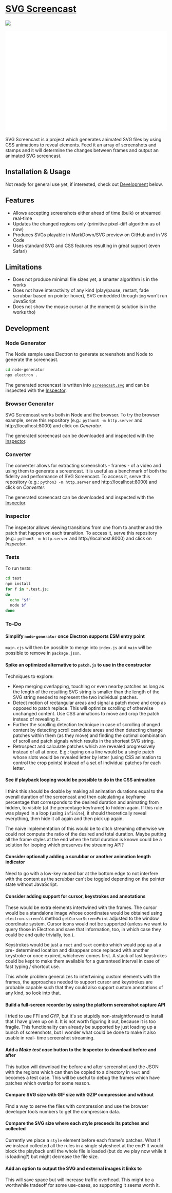 # [SVG Screencast](https://tomashubelbauer.github.io/svg-screencast)

![](https://github.com/tomashubelbauer/svg-screencast/actions/workflows/test.yml/badge.svg)

![](screencast.svg)

SVG Screencast is a project which generates animated SVG files by using CSS
animations to reveal elements. Feed it an array of screenshots and stamps and it
will determine the changes between frames and output an animated SVG screencast.

## Installation & Usage

Not ready for general use yet, if interested, check out [Development] below.

[Development]: #development

## Features

- Allows accepting screenshots either ahead of time (bulk) or streamed real-time
- Updates the changed regions only (primitive pixel-diff algorithm as of now)
- Produces SVGs playable in MarkDown/SVG preview on GitHub and in VS Code
- Uses standard SVG and CSS features resulting in great support (even Safari)

## Limitations

- Does not produce minimal file sizes yet, a smarter algorithm is in the works
- Does not have interactivity of any kind (play/pause, restart, fade scrubbar
  based on pointer hover), SVG embedded through `img` won't run JavaScript
- Does not show the mouse cursor at the moment (a solution is in the works tho)

## Development

### Node Generator

The Node sample uses Electron to generate screenshots and Node to generate the
screencast.

```sh
cd node-generator
npx electron .
```

The generated screencast is written into [`screencast.svg`](screencast.svg) and
can be inspected with the [Inspector].

### Browser Generator

SVG Screencast works both in Node and the browser. To try the browser example,
serve this repository (e.g.: `python3 -m http.server` and http://localhost:8000)
and click on *Generator*.

The generated screencast can be downloaded and inspected with the [Inspector].

### Converter

The converter allows for extracting screenshots - frames - of a video and using
them to generate a screencast. It is useful as a benchmark of both the fidelity
and performance of SVG Screencast. To access it, serve this repository (e.g.:
`python3 -m http.server` and http://localhost:8000) and click on *Converter*.

The generated screencast can be downloaded and inspected with the [Inspector].

### Inspector

The inspector allows viewing transitions from one from to another and the patch
that happen on each transition. To access it, serve this repository (e.g.:
`python3 -m http.server` and http://localhost:8000) and click on *Inspector*.

[Inspector]: #inspector

### Tests

To run tests:

```sh
cd test
npm install
for f in *.test.js;
do
  echo "$f"
  node $f
done
```

### To-Do

#### Simplify `node-generator` once Electron supports ESM entry point

`main.cjs` will then be possible to merge into `index.js` and `main` will be
possible to remove in `package.json`.

#### Spike an optimized alternative to `patch.js` to use in the constructor

Techniques to explore:

- Keep merging overlapping, touching or even nearby patches as long as the
  length of the resulting SVG string is smaller than the length of the SVG
  string needed to represent the two individual patches.
- Detect motion of rectangular areas and signal a patch move and crop as opposed
  to patch replace. This will optimize scrolling of otherwise unchanged content.
  Use CSS animations to move and crop the patch instead of revealing it.
- Further the scrolling detection technique in case of scrolling changed content
  by detecting scroll candidate areas and then detecting change patches within
  them (as they move) and finding the optimal combination of scroll and patch
  signals which results in the shortest SVG string.
- Retrospect and calculate patches which are revealed progressively instead of
  all at once. E.g.: typing on a line would be a single patch whose slots would
  be revealed letter by letter (using CSS animation to control the crop points)
  instead of a set of individual patches for each letter.

#### See if playback looping would be possible to do in the CSS animation

I think this should be doable by making all animation durations equal to the
overall duration of the screencast and then calculating a keyframe percentage
that corresponds to the desired duration and animating from hidden, to visible
(at the percentage keyframe) to hidden again. If this rule was played in a loop
(using `infinite`), it should theoretically reveal everything, then hide it all
again and then pick up again.

The naive implementation of this would be to ditch streaming otherwise we could
not compute the ratio of the desired and total duration. Maybe putting all the
frame styles at the end when the total duration is known could be a solution for
looping which preserves the streaming API?

#### Consider optionally adding a scrubbar or another animation length indicator

Need to go with a low-key muted bar at the bottom edge to not interfere with the
content as the scrubbar can't be toggled depending on the pointer state without
JavaScript.

#### Consider adding support for cursor, keystrokes and annotations

These would be extra elements intertwined with the frames. The cursor would be a
standalone image whose coordinates would be obtained using `electron.screen`'s
method `getCursorScreenPoint` adjusted to the window coordinate system. Cursor
icons would not be supported (unless we want to query those in Electron and save
that information, too, in which case they could be and quite trivially, too.).

Keystrokes would be just a `rect` and `text` combo which would pop up at a pre-
determined location and disappear once replaced with another keystroke or once
expired, whichever comes first. A stack of last keystrokes could be kept to make
them available for a guaranteed interval in case of fast typing / shortcut use.

This whole problem generalizes to intertwining custom elements with the frames,
the approaches needed to support cursor and keystrokes are probable capable such
that they could also support custom annotations of any kind, so look into that.

#### Build a full-screen recorder by using the platform screenshot capture API

I tried to use FFI and GYP, but it's so stupidly non-straightforward to install
that I have given up on it. It is not worth figuring it out, because it is too
fragile. This functionality can already be supported by just loading up a bunch
of screenshots, but I wonder what could be done to make it also usable in real-
time screenshot streaming.

#### Add a *Make test case* button to the Inspector to download before and after

This button will download the before and after screenshot and the JSON with the
regions which can then be copied to a directory in `test` and becomes a test
case. This will be useful to debug the frames which have patches which overlap
for some reason.

#### Compare SVG size with GIF size with GZIP compression and without

Find a way to serve the files with compression and use the browser developer
tools numbers to get the compression data.

#### Compare the SVG size where each style preceeds its patches and collected

Currently we place a `style` element before each frame's patches. What if we
instead collected all the rules in a single stylesheet at the end? It would
block the playback until the whole file is loaded (but do we play now while it
is loading?) but might decrease the file size.

#### Add an option to output the SVG and external images it links to

This will save space but will increase traffic overhead. This might be a
worthwhile tradeoff for some use-cases, so supporting it seems worth it.
